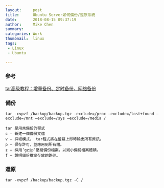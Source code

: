 ```yaml
---
layout:     post
title:      Ubuntu Server如何備份/還原系統
date:       2018-08-15 09:37:19
author:     Mike Chen
summary:    
categories: Work
thumbnail:  linux
tags:
 - Linux
 - Ubuntu

---
```


### 參考
[tar高级教程：增量备份、定时备份、网络备份](http://lesca.me/archives/how-to-incrementally-backup-linux-with-gnu-tar.html)


### 備份

```
tar -cvpzf /backup/backup.tgz –exclude=/proc –exclude=/lost+found –exclude=/mnt –exclude=/sys –exclude=/media /

tar 是用來備份的程式
c – 新建一個備份文檔
v – 詳細模式， tar程式將在螢幕上即時輸出所有資訊。
p – 保存許可，並應用到所有檔。
z – 採用‘gzip’壓縮備份檔案，以減小備份檔案體積。
f – 說明備份檔案存放的路徑。
```

### 還原

```
tar -xvpzf /backup/backup.tgz -C /
```
